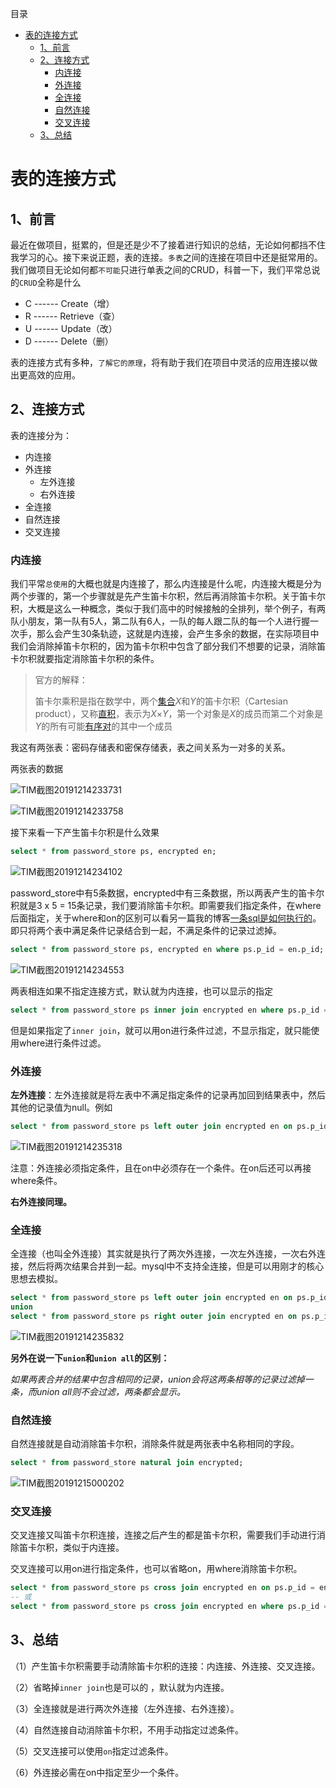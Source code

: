 <!-- TOC -->

目录

+ [表的连接方式](#表的连接方式)
  + [1、前言](#1、前言)
  + [2、连接方式](#2、连接方式)
    + [内连接](#内连接)
    + [外连接](#外连接)
    + [全连接](#全连接)
    + [自然连接](#自然连接)
    + [交叉连接](#交叉连接)
  + [3、总结](#3、总结)

<!-- /TOC -->

# 表的连接方式

## 1、前言

最近在做项目，挺累的，但是还是少不了接着进行知识的总结，无论如何都挡不住我学习的心。接下来说正题，表的连接。`多表`之间的连接在项目中还是挺常用的。我们做项目无论如何都`不可能`只进行单表之间的CRUD，科普一下，我们平常总说的`CRUD`全称是什么

+ C ------ Create（增）
+ R ------ Retrieve（查）
+ U ------ Update（改）
+ D ------ Delete（删）

表的连接方式有多种，`了解它的原理`，将有助于我们在项目中灵活的应用连接以做出更高效的应用。

## 2、连接方式

表的连接分为：

+ 内连接
+ 外连接
  + 左外连接
  + 右外连接
+ 全连接
+ 自然连接
+ 交叉连接

### 内连接

我们平常`总使用`的大概也就是内连接了，那么内连接是什么呢，内连接大概是分为两个步骤的，第一个步骤就是先产生笛卡尔积，然后再消除笛卡尔积。关于笛卡尔积，大概是这么一种概念，类似于我们高中的时候接触的全排列，举个例子，有两队小朋友，第一队有5人，第二队有6人，一队的每人跟二队的每一个人进行握一次手，那么会产生30条轨迹，这就是内连接，会产生多余的数据，在实际项目中我们会消除掉笛卡尔积的，因为笛卡尔积中包含了部分我们不想要的记录，消除笛卡尔积就要指定消除笛卡尔积的条件。

> 官方的解释：
>
> 笛卡尔乘积是指在数学中，两个[集合](https://baike.baidu.com/item/%E9%9B%86%E5%90%88)*X*和*Y*的笛卡尔积（Cartesian product），又称[直积](https://baike.baidu.com/item/%E7%9B%B4%E7%A7%AF)，表示为*X*×*Y*，第一个对象是*X*的成员而第二个对象是*Y*的所有可能[有序对](https://baike.baidu.com/item/%E6%9C%89%E5%BA%8F%E5%AF%B9)的其中一个成员 

我这有两张表：密码存储表和密保存储表，表之间关系为一对多的关系。

两张表的数据

![TIM截图20191214233731](D:\typora文件\assets\TIM截图20191214233731.png)

![TIM截图20191214233758](D:\typora文件\assets\TIM截图20191214233758.png)

接下来看一下产生笛卡尔积是什么效果

```sql
select * from password_store ps, encrypted en;
```

![TIM截图20191214234102](D:\typora文件\assets\TIM截图20191214234102.png)

password_store中有5条数据，encrypted中有三条数据，所以两表产生的笛卡尔积就是3 x 5 = 15条记录，我们要消除笛卡尔积。即需要我们指定条件，在where后面指定，关于where和on的区别可以看另一篇我的博客[一条sql是如何执行的](https://blog.csdn.net/qq_40697120/article/details/103535061 )。即只将两个表中满足条件记录结合到一起，不满足条件的记录过滤掉。

```sql
select * from password_store ps, encrypted en where ps.p_id = en.p_id;
```

![TIM截图20191214234553](D:\typora文件\assets\TIM截图20191214234553.png)

两表相连如果不指定连接方式，默认就为内连接，也可以显示的指定

```sql
select * from password_store ps inner join encrypted en where ps.p_id = en.p_id;
```

但是如果指定了`inner join`，就可以用on进行条件过滤，不显示指定，就只能使用where进行条件过滤。

### 外连接

**左外连接**：左外连接就是将左表中不满足指定条件的记录再加回到结果表中，然后其他的记录值为null。例如

```sql
select * from password_store ps left outer join encrypted en on ps.p_id = en.p_id; 
```

![TIM截图20191214235318](D:\typora文件\assets\TIM截图20191214235318.png)

注意：外连接必须指定条件，且在on中必须存在一个条件。在on后还可以再接where条件。

**右外连接同理。**

### 全连接

全连接（也叫全外连接）其实就是执行了两次外连接，一次左外连接，一次右外连接，然后将两次结果合并到一起。mysql中不支持全连接，但是可以用刚才的核心思想去模拟。

```sql
select * from password_store ps left outer join encrypted en on ps.p_id = en.p_id
union 
select * from password_store ps right outer join encrypted en on ps.p_id = en.p_id;
```

![TIM截图20191214235832](D:\typora文件\assets\TIM截图20191214235832.png)

**另外在说一下`union`和`union all`的区别：**

*如果两表合并的结果中包含相同的记录，union会将这两条相等的记录过滤掉一条，而union all则不会过滤，两条都会显示。*

### 自然连接

自然连接就是自动消除笛卡尔积，消除条件就是两张表中名称相同的字段。

```sql
select * from password_store natural join encrypted;
```

![TIM截图20191215000202](D:\typora文件\assets\TIM截图20191215000202.png)

### 交叉连接

交叉连接又叫笛卡尔积连接，连接之后产生的都是笛卡尔积，需要我们手动进行消除笛卡尔积，类似于内连接。

交叉连接可以用on进行指定条件，也可以省略on，用where消除笛卡尔积。

```sql
select * from password_store ps cross join encrypted en on ps.p_id = en.p_id;
-- 或
select * from password_store ps cross join encrypted en where ps.p_id = en.p_id;
```

## 3、总结

（1）产生笛卡尔积需要手动清除笛卡尔积的连接：内连接、外连接、交叉连接。

（2）省略掉`inner join`也是可以的 ，默认就为内连接。

（3）全连接就是进行两次外连接（左外连接、右外连接）。

（4）自然连接自动消除笛卡尔积，不用手动指定过滤条件。

（5）交叉连接可以使用`on`指定过滤条件。

（6）外连接必需在on中指定至少一个条件。

